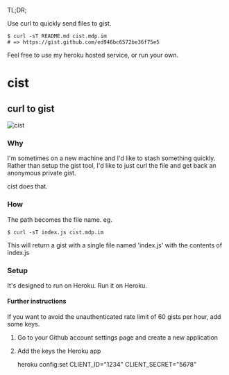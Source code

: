 TL;DR;

Use curl to quickly send files to gist.

    $ curl -sT README.md cist.mdp.im
    # => https://gist.github.com/ed946bc6572be36f75e5

Feel free to use my heroku hosted service, or run your own.


# cist
## curl to gist
![cist](https://s3.amazonaws.com/img.mdp.im/cist.png)

### Why

I'm sometimes on a new machine and I'd like to stash something quickly. Rather
than setup the gist tool, I'd like to just curl the file and get back an
anonymous private gist.

cist does that.

### How

The path becomes the file name. eg.

    $ curl -sT index.js cist.mdp.im

This will return a gist with a single file named 'index.js' with the contents of index.js

### Setup

It's designed to run on Heroku. Run it on Heroku.

#### Further instructions

If you want to avoid the unauthenticated rate limit of 60 gists per hour, add some keys.

1. Go to your Github account settings page and create a new application
2. Add the keys the Heroku app

    heroku config:set CLIENT_ID="1234" CLIENT_SECRET="5678"

